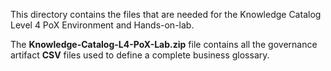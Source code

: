This directory contains the files that are needed for the Knowledge Catalog Level 4 PoX Environment and Hands-on-lab.

The **Knowledge-Catalog-L4-PoX-Lab.zip** file contains all the governance artifact **CSV** files used to define a complete business glossary.
